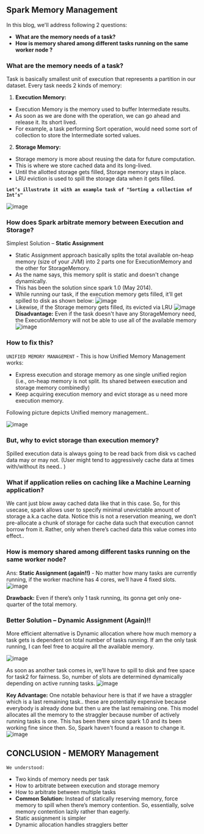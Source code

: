 ## Spark Memory Management
In this blog, we'll address following 2 questions:
- **What are the memory needs of a task?**
- **How is memory shared among different tasks running on the same worker node ?**

### What are the memory needs of a task?
Task is basically smallest unit of execution that represents a partition in our dataset. Every task needs 2 kinds of memory: 
1. **Execution Memory:** 
  - Execution Memory is the memory used to buffer Intermediate results.
  - As soon as we are done with the operation, we can go ahead and release it. Its short lived.
  - For example, a task performing Sort operation, would need some sort of collection to store the Intermediate sorted values.
2. **Storage Memory:** 
  - Storage memory is more about reusing the data for future computation. 
  - This is where we store cached data and its long-lived. 
  - Until the allotted storage gets filled, Storage memory stays in place. 
  - LRU eviction is used to spill the storage data when it gets filled.

**`Let’s illustrate it with an example task of "Sorting a collection of Int’s"`**

![image](https://user-images.githubusercontent.com/22542670/27504472-8269bc82-58a7-11e7-9a40-7e3900055a3f.png)

### How does Spark arbitrate memory between Execution and Storage?
Simplest Solution – **Static Assignment**
- Static Assignment approach basically splits the total available on-heap memory (size of your JVM) into 2 parts one for ExecutionMemory and the other for StorageMemory. 
- As the name says, this memory split is static and doesn't change dynamically. 
- This has been the solution since spark 1.0 (May 2014). 
- While running our task, if the execution memory gets filled, it’ll get spilled to disk as shown below:
![image](https://user-images.githubusercontent.com/22542670/27504478-dae23b28-58a7-11e7-9750-4aca0a6203a6.png)
- Likewise, if the Storage memory gets filled, its evicted via LRU
![image](https://user-images.githubusercontent.com/22542670/27504731-67d537ec-58ad-11e7-8f61-f24b3dae9f99.png)
**Disadvantage:** Even if the task doesn't have any StorageMemory need, the ExecutionMemory will not be able to use all of the available memory
![image](https://user-images.githubusercontent.com/22542670/27504510-8e3ee72a-58a8-11e7-879b-3d615bf9b8ab.png)

### How to fix this?
`UNIFIED MEMORY MANAGEMENT` - This is how Unified Memory Management works:
- Express execution and storage memory as one single unified region (i.e., on-heap memory is not split. Its shared between execution and storage memory combinedly)
- Keep acquiring execution memory and evict storage as u need more execution memory. 

Following picture depicts Unified memory management..

![image](https://user-images.githubusercontent.com/22542670/27504536-2e56d1c8-58a9-11e7-9a51-d8b7120c651a.png)

### But, why to evict storage than execution memory?

Spilled execution data is always going to be read back from disk vs cached data may or may not. (User might tend to aggressively cache data at times with/without its need.. )

### What if application relies on caching like a Machine Learning application?
We cant just blow away cached data like that in this case. So, for this usecase, spark allows user to specify minimal unevictable amount of storage a.k.a cache data. Notice this is not a reservation meaning, we don’t pre-allocate a chunk of storage for cache data such that execution cannot borrow from it. Rather, only when there’s cached data this value comes into effect..

### How is memory shared among different tasks running on the same worker node?
Ans: **Static Assignment (again!!)** - No matter how many tasks are currently running, if the worker machine has 4 cores, we’ll have 4 fixed slots.
![image](https://user-images.githubusercontent.com/22542670/27504541-465957aa-58a9-11e7-9626-9ad4f6b077a3.png)

**Drawback:** Even if there’s only 1 task running, its gonna get only one-quarter of the total memory. 

### Better Solution – Dynamic Assignment (Again)!!
More efficient alternative is Dynamic allocation where how much memory a task gets is dependent on total number of tasks running. If am the only task running, I can feel free to acquire all the available memory.

![image](https://user-images.githubusercontent.com/22542670/27504542-4922ffa4-58a9-11e7-97ff-d10d2d749611.png)

As soon as another task comes in, we’ll have to spill to disk and free space for task2 for fairness. So, number of slots are determined dynamically depending on active running tasks.
![image](https://user-images.githubusercontent.com/22542670/27504544-4cae9f8e-58a9-11e7-9d6a-adc90fe66dec.png)

**Key Advantage:**
One notable behaviour here is that if we have a straggler which is a last remaining task.. these are potentially expensive because everybody is already done but then u are the last remaining one. This model allocates all the memory to the straggler because number of actively running tasks is one. 
This has been there since spark 1.0 and its been working fine since then. So, Spark haven't found a reason to change it.
![image](https://user-images.githubusercontent.com/22542670/27504547-521bd842-58a9-11e7-96ad-4c08f351f72d.png)
## CONCLUSION - MEMORY Management
`We understood:`
- Two kinds of memory needs per task
- How to arbitrate between execution and storage memory
- How to arbitrate between multiple tasks
- **Common Solution:** Instead of statically reserving memory, force memory to spill when there’s memory contention. So, essentially, solve memory contention lazily rather than eagerly. 
- Static assignment is simpler
- Dynamic allocation handles stragglers better
